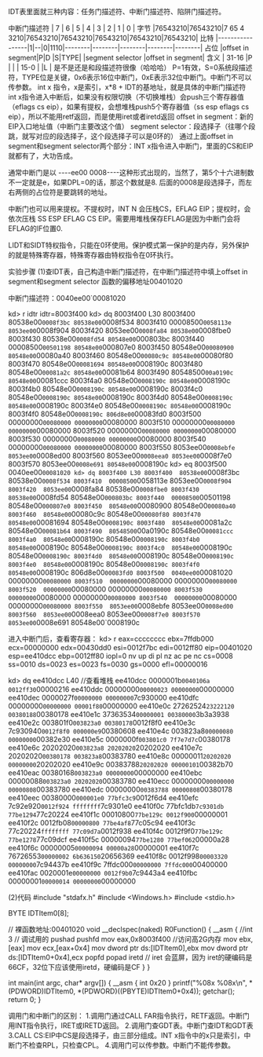 IDT表里面就三种内容：任务门描述符、中断门描述符、陷阱门描述符。

中断门描述符
|   7    |     6  |     5     |   4    |   3    |   2    |   1    |   0    |  字节
|76543210|76543210|7 65 4 3210|76543210|76543210|76543210|76543210|76543210|  比特
|-----------------|1|--|0|1110|--------|--------|--------|--------|--------|  占位
|offset in segment|P|D |S|TYPE|        |segment selector |offset in segment|  含义
|     31-16         |P |               |                 |       15-0      |
                    |L |
是不是还是和段描述符很像（哈哈哈）
P=1有效，S=0系统段描述符，TYPE位是关键，0x6表示16位中断门，0xE表示32位中断门。中断门不可以传参数。
int x 指令，x是索引，x*8 + IDT的基地址，就是具体的中断门描述符
int x指令进入中断后，如果没有权限切换（不切换堆栈）会push三个寄存器值（eflags cs eip），如果有提权，会想堆栈push5个寄存器值（ss esp eflags cs eip），所以不能用retf返回，而是使用iret或者iretd返回
offset in segment：新的EIP入口地址值（中断门主要改这个值）
segment selector：段选择子（往哪个段跳，就写对应的段选择子，这个段选择子可以是0环的）
通过上面offset in segment和segment selector两个部分：INT x指令进入中断门，里面的CS和EIP就都有了，大功告成。

通常中断门是以 ----ee00 0008----这种形式出现的，当然了，第5个十六进制数不一定就是e，如果DPL=0的话，那这个数就是8. 后面的0008是段选择子，而左右两侧的占位符是要跳转的地址。

中断门也可以用来提权。不提权时，INT N 会压栈CS，EFLAG EIP；提权时，会依次压栈 SS ESP EFLAG CS EIP。需要用堆栈保存EFLAG是因为中断门会将EFLAG的IF位置0.

LIDT和SIDT特权指令，只能在0环使用。保护模式第一保护的是内存，另外保护的就是特殊寄存器，特殊寄存器由特权指令在0环执行。

实验步骤
(1)查IDT表，自己构造中断门描述符，在中断门描述符中填上offset in segment和segment selector
函数的偏移地址00401020

中断门描述符：0040ee00`00081020

kd> r idtr
idtr=8003f400
kd> dq 8003f400 L30
8003f400  80538e00`0008f3bc 80538e00`0008f534
8003f410  00008500`0058113e 8053ee00`0008f904
8003f420  8053ee00`0008fa84 80538e00`0008fbe0
8003f430  80538e00`0008fd54 80548e00`000803bc
8003f440  00008500`00501198 80548e00`000807e0
8003f450  80548e00`00080900 80548e00`00080a40
8003f460  80548e00`00080c9c 80548e00`00080f80
8003f470  80548e00`00081694 80548e00`0008190c
8003f480  80548e00`00081a2c 80548e00`00081b64
8003f490  80548500`00a0190c 80548e00`00081ccc
8003f4a0  80548e00`0008190c 80548e00`0008190c
8003f4b0  80548e00`0008190c 80548e00`0008190c
8003f4c0  80548e00`0008190c 80548e00`0008190c
8003f4d0  80548e00`0008190c 80548e00`0008190c
8003f4e0  80548e00`0008190c 80548e00`0008190c
8003f4f0  80548e00`0008190c 806d8e00`00083fd0
8003f500  00000000`00080000 00000000`00080000
8003f510  00000000`00080000 00000000`00080000
8003f520  00000000`00080000 00000000`00080000
8003f530  00000000`00080000 00000000`00080000
8003f540  00000000`00080000 00000000`00080000
8003f550  8053ee00`0008ebfe 8053ee00`0008ed00
8003f560  8053ee00`0008eea0 8053ee00`0008f7e0
8003f570  8053ee00`0008e691 80548e00`0008190c
kd> eq 8003f500 0040ee00`00081020
kd> dq 8003f400 L30
8003f400  80538e00`0008f3bc 80538e00`0008f534
8003f410  00008500`0058113e 8053ee00`0008f904
8003f420  8053ee00`0008fa84 80538e00`0008fbe0
8003f430  80538e00`0008fd54 80548e00`000803bc
8003f440  00008500`00501198 80548e00`000807e0
8003f450  80548e00`00080900 80548e00`00080a40
8003f460  80548e00`00080c9c 80548e00`00080f80
8003f470  80548e00`00081694 80548e00`0008190c
8003f480  80548e00`00081a2c 80548e00`00081b64
8003f490  80548500`00a0190c 80548e00`00081ccc
8003f4a0  80548e00`0008190c 80548e00`0008190c
8003f4b0  80548e00`0008190c 80548e00`0008190c
8003f4c0  80548e00`0008190c 80548e00`0008190c
8003f4d0  80548e00`0008190c 80548e00`0008190c
8003f4e0  80548e00`0008190c 80548e00`0008190c
8003f4f0  80548e00`0008190c 806d8e00`00083fd0
8003f500  0040ee00`00081020 00000000`00080000
8003f510  00000000`00080000 00000000`00080000
8003f520  00000000`00080000 00000000`00080000
8003f530  00000000`00080000 00000000`00080000
8003f540  00000000`00080000 00000000`00080000
8003f550  8053ee00`0008ebfe 8053ee00`0008ed00
8003f560  8053ee00`0008eea0 8053ee00`0008f7e0
8003f570  8053ee00`0008e691 80548e00`0008190c

进入中断门后，查看寄存器：
kd> r
eax=cccccccc ebx=7ffdb000 ecx=00000000 edx=00430dd0 esi=0012f7bc edi=0012ff80
eip=00401020 esp=ee410dcc ebp=0012ff80 iopl=0         nv up di pl nz ac pe nc
cs=0008  ss=0010  ds=0023  es=0023  fs=0030  gs=0000             efl=00000016

kd> dq ee410dcc L40 //查看堆栈
ee410dcc  0000001b`0040106a 0012ff30`00000216
ee410ddc  00000000`00000023 00000000`00000000
ee410dec  0000027f`00000000 00000000`7c930000
ee410dfc  00000000`00000000 00001f80`00000000
ee410e0c  27262524`23222120 00380188`00380178
ee410e1c  37363534`00000001 00380000`3b3a3938
ee410e2c  003801f0`003823a0 00380178`0012f8f0
ee410e3c  7c930940`0012f8f0 000000e9`00380608
ee410e4c  003823a8`00000080 00000000`00382e30
ee410e5c  0000000f`003801c0 7f7e7d7c`00380178
ee410e6c  20202020`003823a8 20202020`20202020
ee410e7c  20202020`00380178 003823a8`00383780
ee410e8c  00000011`20202020 00000000`20202020
ee410e9c  00383788`20202020 00000101`00382b70
ee410eac  00380168`003823a0 00000000`00000000
ee410ebc  00000088`003823a0 20202020`00383780
ee410ecc  00000000`00000000 00000808`00383780
ee410edc  00000000`00383788 00000808`00380178
ee410eec  00380000`000001e0 77bfc3c9`0012f6d4
ee410efc  7c92e920`0012f924 ffffffff`7c9301e0
ee410f0c  77bfc1db`7c9301db 77be1294`77c20224
ee410f1c  00010800`77be129c 0012f900`00000001
ee410f2c  0012fb08`00000800 77be4af8`77c05c94
ee410f3c  77c20224`ffffffff 77c09d7a`0012f938
ee410f4c  0012f9f0`77be129c 77be1278`77c09dcf
ee410f5c  00000094`77be1280 77bef062`00000a28
ee410f6c  00000005`00000094 00000a28`00000001
ee410f7c  76726553`00000002 6b636150`20656369
ee410f8c  0012f998`00003320 00000000`7c94437b
ee410f9c  7ffdc000`00000000 7ffdc000`00400000
ee410fac  0020001e`00000000 0012f9b0`7c9443a4
ee410fbc  00000001`00000014 00000000`00000000

(2)代码
#include "stdafx.h"
#include <Windows.h>
#include <stdio.h>

BYTE IDTItem0[8];

// 裸函数地址:00401020
void __declspec(naked) R0Function()
{
	__asm
	{
		//int 3 // 调试用的
		pushad
		pushfd
		mov eax,0x8003f400 //访问高2G内存
		mov ebx,[eax]
		mov ecx,[eax+0x4]
		mov dword ptr ds:[IDTItem0],ebx
		mov dword ptr ds:[IDTItem0+0x4],ecx
		popfd
		popad
		iretd // iret 会蓝屏，因为 iret的硬编码是66CF，32位下应该使用iretd，硬编码是CF
	}
}

int main(int argc, char* argv[])
{
	__asm 
	{
		int 0x20
	}
	printf("%08x %08x\n", *(PDWORD)IDTItem0, *(PDWORD)((PBYTE)IDTItem0+0x4));
	getchar();
	return 0;
}

调用门和中断门的区别：
1.调用门通过CALL FAR指令执行，RETF返回。中断门用INT指令执行，IRET或IRETD返回。
2.调用门查GDT表。中断门查IDT和GDT表
3.CALL CS:EIP中CS是段选择子，由三部分组成。INT x指令中的x只是索引，中断门不检查RPL，只检查CPL。
4.调用门可以传参数。中断门不能传参数。

